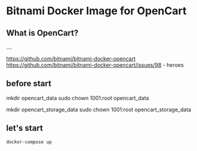 # Bitnami Docker Image for OpenCart

## What is OpenCart?

....

https://github.com/bitnami/bitnami-docker-opencart
https://github.com/bitnami/bitnami-docker-opencart/issues/98 - heroes

## before start
mkdir opencart_data
sudo chown 1001:root opencart_data

mkdir opencart_storage_data
sudo chown 1001:root opencart_storage_data

## let's start
```
docker-compose up
```